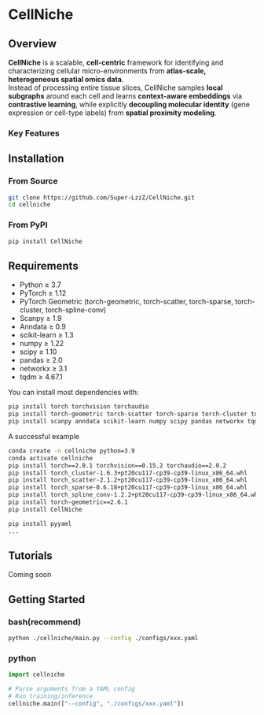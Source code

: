 # CellNiche

## Overview
**CellNiche** is a scalable, **cell-centric** framework for identifying and characterizing cellular micro-environments from **atlas-scale, heterogeneous spatial omics data**.  
Instead of processing entire tissue slices, CellNiche samples **local subgraphs** around each cell and learns **context-aware embeddings** via **contrastive learning**, while explicitly **decoupling molecular identity** (gene expression or cell-type labels) from **spatial proximity modeling**.

### Key Features


## Installation
### From Source
```bash
git clone https://github.com/Super-LzzZ/CellNiche.git
cd cellniche
```
### From PyPI
```bash
pip install CellNiche
```

## Requirements
- Python ≥ 3.7  
- PyTorch ≥ 1.12  
- PyTorch Geometric (torch-geometric, torch-scatter, torch-sparse, torch-cluster, torch-spline-conv)  
- Scanpy ≥ 1.9  
- Anndata ≥ 0.9  
- scikit-learn ≥ 1.3  
- numpy ≥ 1.22  
- scipy ≥ 1.10  
- pandas ≥ 2.0  
- networkx ≥ 3.1   
- tqdm ≥ 4.67.1  

You can install most dependencies with:

```bash
pip install torch torchvision torchaudio
pip install torch-geometric torch-scatter torch-sparse torch-cluster torch-spline-conv
pip install scanpy anndata scikit-learn numpy scipy pandas networkx tqdm
```

A successful example
```bash
conda create -n cellniche python=3.9
conda activate cellniche
pip install torch==2.0.1 torchvision==0.15.2 torchaudio==2.0.2
pip install torch_cluster-1.6.3+pt20cu117-cp39-cp39-linux_x86_64.whl
pip install torch_scatter-2.1.2+pt20cu117-cp39-cp39-linux_x86_64.whl
pip install torch_sparse-0.6.18+pt20cu117-cp39-cp39-linux_x86_64.whl
pip install torch_spline_conv-1.2.2+pt20cu117-cp39-cp39-linux_x86_64.whl
pip install torch-geometric==2.6.1
pip install CellNiche

pip install pyyaml
...
```


## Tutorials
Coming soon


## Getting Started
### bash(recommend)
```bash
python ./cellniche/main.py --config ./configs/xxx.yaml

```
### python
```python
import cellniche

# Parse arguments from a YAML config
# Run training/inference
cellniche.main(["--config", "./configs/xxx.yaml"])

```

